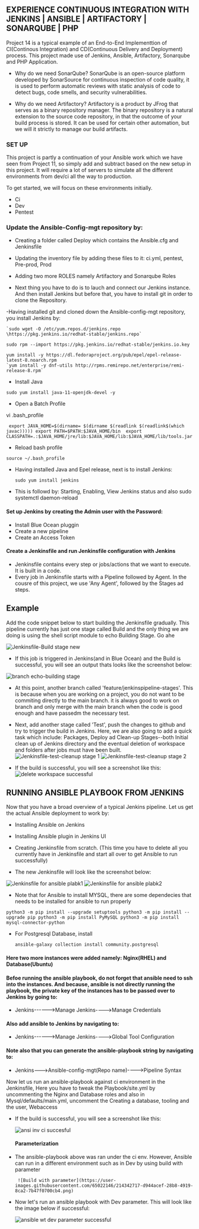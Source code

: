 ## EXPERIENCE CONTINUOUS INTEGRATION WITH JENKINS | ANSIBLE | ARTIFACTORY | SONARQUBE | PHP

Project 14 is a typical example of an End-to-End Implementtion of CI(Continous Integration) and CD(Continuous Delivery and Deployment) process. This project made use of Jenkins, Ansible, Artifactory, Sonarqube and PHP Application.

- Why do we need SonarQube?
SonarQube is an open-source platform developed by SonarSource for continuous inspection of code quality, it is used to perform automatic reviews with static analysis of code to detect bugs, code smells, and security vulnerabilities.

- Why do we need Artifactory?
Artifactory is a product by JFrog that serves as a binary repository manager. The binary repository is a natural extension to the source code repository, in that the outcome of your build process is stored. It can be used for certain other automation, but we will it strictly to manage our build artifacts.

### SET UP
This project is partly a continuation of your Ansible work which we have seen from Project 11, so simply add and subtract based on the new setup in this project. It will require a lot of servers to simulate all the different environments from dev/ci all the way to production.

To get started, we will focus on these environments initially.
- Ci
- Dev
- Pentest

### Update the Ansible-Config-mgt repository by:
- Creating a folder called Deploy which contains the Ansible.cfg and Jenkinsfile
- Updating the inventory file by adding these files to it: ci.yml, pentest, Pre-prod, Prod
- Adding two more ROLES namely Artifactory and Sonarqube Roles

-  Next thing you have to do is to lauch and connect our Jenkins instance. And then install Jenkins but before that, you have to install git in order to clone the Repository. 

-Having installed git and cloned down the Ansible-config-mgt repository, you install Jenkins by:
    
    `sudo wget -O /etc/yum.repos.d/jenkins.repo \https://pkg.jenkins.io/redhat-stable/jenkins.repo`
    
    sudo rpm --import https://pkg.jenkins.io/redhat-stable/jenkins.io.key
    
    yum install -y https://dl.fedoraproject.org/pub/epel/epel-release-latest-8.noarch.rpm
    `yum install -y dnf-utils http://rpms.remirepo.net/enterprise/remi-release-8.rpm`

- Install Java

`sudo yum install java-11-openjdk-devel -y`

- Open a Batch Profile

 vi .bash_profile

` 
  export JAVA_HOME=$(dirname= $(dirname $(readlink $(readlink$(which javac)))))
  export PATH=$PATH:$JAVA_HOME/bin 
  export CLASSPATH=.:$JAVA_HOME/jre/lib:$JAVA_HOME/lib:$JAVA_HOME/lib/tools.jar
`

- Reload bash profile

`source ~/.bash_profile`
 
 - Having installed Java and Epel release, next is to install Jenkins:

   `sudo yum install jenkins`
   
 - This is followd by: Starting, Enabling, View Jenkins status and also sudo systemctl daemon-reload

#### Set up Jenkins by creating the Admin user with the Password:
- Install Blue Ocean pluggin
- Create a new pipeline
- Create an Access Token

#### Create a Jenkinsfile and run Jenkinsfile configuration with Jenkins

- Jenkinsfile contains every step or jobs/actions that we want to execute. It is built in a code. 
- Every job in Jenkinsfile starts with a Pipeline followed by Agent. In the cousre of this project, we use 'Any Agent', followed by the Stages ad steps.

## Example
Add the code snippet below to start building the Jenkinsfile gradually. This pipeline currently has just one stage called Build and the only thing we are doing is using the shell script module to echo Building Stage. Go ahe

                                                      
  ![Jenkinsfile-Build stage  new](https://user-images.githubusercontent.com/65022146/214299598-36be0b65-df7c-49c9-98b9-8238382c86cc.png)
  
 
 - If this job is triggered in Jenkins(and in Blue Ocean) and the Build is successful, you will see an output thats looks like the screenshot below:


![branch echo-building stage](https://user-images.githubusercontent.com/65022146/214286301-38e8a344-bf82-4449-89fb-c35aa3b62787.png)


- At this point, another branch called 'feature/jenkinspipeline-stages'. This is because when you are working on a project, you do not want to be commiting directly to the main branch. it is always good to work on branch and only merge with the main branch when the code is good enough and have passedm the necessary test.

- Next, add another stage called 'Test', push the changes to github and try to trigger the build in Jenkins. Here, we are also going to add a quick task which include: Packages, Deploy ad Clean-up Stages--both Initial clean up of Jenkins directory and the eventual deletion of workspace and folders after jobs must have been built.
![Jenkinsfile-test-cleanup stage 1](https://user-images.githubusercontent.com/65022146/214308942-17771510-f5bc-4c56-bb50-e6a068084ec6.png)
     ![Jenkinsfile-test-cleanup stage 2](https://user-images.githubusercontent.com/65022146/214308946-dbbfd5ed-68cc-4b37-8e7a-db0257824ea9.png)
     
-  If the build is successful, you will see a screenshot like this:
![delete workspace successful](https://user-images.githubusercontent.com/65022146/214311188-d3be6a5c-0a27-4147-9873-8b4af62c7c04.png)



## RUNNING ANSIBLE PLAYBOOK FROM JENKINS
Now that you have a broad overview of a typical Jenkins pipeline. Let us get the actual Ansible deployment to work by:

- Installing Ansible on Jenkins
- Installing Ansible plugin in Jenkins UI
- Creating Jenkinsfile from scratch. (This time you have to delete all you currently have in Jenkinsfile and start all over to get Ansible to run successfully)

- The new Jenkinsfile will look like the screenshot below:

![Jenkinsfile for ansible plabk1](https://user-images.githubusercontent.com/65022146/214329229-fade2a13-0170-4c35-a110-b6986b95c0a8.png)
![Jenkinsfile for ansible plabk2](https://user-images.githubusercontent.com/65022146/214329237-a820abb4-c65e-4b79-974c-fe0f7b20b06d.png)



- Note that for Ansible to install MYSQL, there are some dependecies that needs to be installed for ansible to run properly

`
python3 -m pip install --upgrade setuptools
python3 -m pip install --upgrade pip
python3 -m pip install PyMySQL
python3 -m pip install mysql-connector-python
`

- For Postgresql Database, install

  `ansible-galaxy collection install community.postgresql`
 
 #### Here two more instances were added namely: Nginx(RHEL) and Database(Ubuntu)
 
#### Befoe running the ansible playbook, do not forget that ansible need to ssh into the instances. And because, ansible is not directly running the playbook, the private key of the instances has to be passed over to Jenkins by going to:

- Jenkins------>Manage Jenkins---->Manage Credentials

#### Also add ansible to Jenkins by navigating to:

 - Jenkins------>Manage Jenkins---->Global Tool Configuration

#### Note also that you can generate the ansible-playbook string by navigating to:

 - Jenkins--->Ansible-config-mgt(Repo name)---->Pipeline Syntax
 
  Now let us run an ansible-playbook against ci environment in the Jenkinsfile, Here you have to tweak the Playbook/site.yml by uncommenting the Nginx and Database roles and also in Mysql/defaults/main.yml, uncomment the Creating a database, tooling and the user, Webaccess
  
   
-  If the build is successful, you will see a screenshot like this:
        
    ![ansi inv ci succesful](https://user-images.githubusercontent.com/65022146/214336530-56c0905e-ad4a-4c8e-bf48-a9255b23714f.png)
    
    
    #### Parameterization
- The ansible-playbook above was ran under the ci env. However, Ansible can run in a different environment such as in Dev by using build with parameter
    
       ![Build with parameter](https://user-images.githubusercontent.com/65022146/214342717-d944acef-28b8-4919-8ca2-7b47f0700cb4.png)


- Now let's run an ansible playbook with Dev parameter. This will look like the image below if successful:

    ![ansible wt dev parameter successful](https://user-images.githubusercontent.com/65022146/214344183-52b8a197-912f-48d1-905d-725235fbcc17.png)
